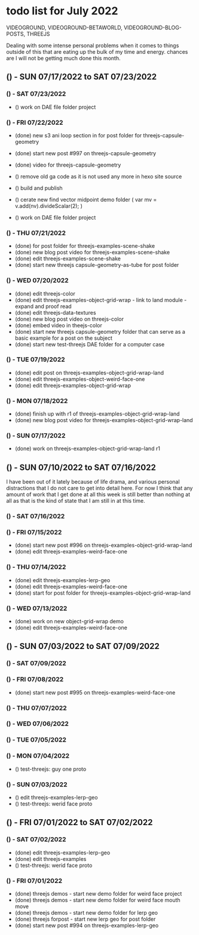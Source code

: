 # todo list for July 2022

VIDEOGROUND, VIDEOGROUND-BETAWORLD, VIDEOGROUND-BLOG-POSTS, THREEJS

Dealing with some intense personal problems when it comes to things outside of this that are eating up the bulk of my time and energy. chances are I will not be getting much done this month.

<!-- ////////// //////////
    WEEK 4
/////////////// ///////-->

## () - SUN 07/17/2022 to  SAT 07/23/2022

### () - SAT 07/23/2022

* () work on DAE file folder project

### () - FRI 07/22/2022
* (done) new s3 ani loop section in for post folder for threejs-capsule-geometry
* (done) start new post #997 on threejs-capsule-geometry
* (done) video for threejs-capsule-geometry

* () remove old ga code as it is not used any more in hexo site source
* () build and publish

* () cerate new find vector midpoint demo folder ( var mv = v.add(nv).divideScalar(2); )
* () work on DAE file folder project

### () - THU 07/21/2022
* (done) for post folder for threejs-examples-scene-shake
* (done) new blog post video for threejs-examples-scene-shake
* (done) edit threejs-examples-scene-shake
* (done) start new threejs capsule-geometry-as-tube for post folder

### () - WED 07/20/2022
* (done) edit threejs-color
* (done) edit threejs-examples-object-grid-wrap - link to land module - expand and proof read
* (done) edit threejs-data-textures
* (done) new blog post video on threejs-color
* (done) embed video in theejs-color
* (done) start new threejs capsule-geometry folder that can serve as a basic example for a post on the subject
* (done) start new test-threejs DAE folder for a computer case

### () - TUE 07/19/2022
* (done) edit post on threejs-examples-object-grid-wrap-land
* (done) edit threejs-examples-object-weird-face-one
* (done) edit threejs-examples-object-grid-wrap

### () - MON 07/18/2022
* (done) finish up with r1 of threejs-examples-object-grid-wrap-land
* (done) new blog post video for threejs-examples-object-grid-wrap-land

### () - SUN 07/17/2022
* (done) work on threejs-examples-object-grid-wrap-land r1

<!-- ////////// //////////
    WEEK 3
/////////////// ///////-->

## () - SUN 07/10/2022 to  SAT 07/16/2022

I have been out of it lately because of life drama, and various personal distractions that I do not care to get into detail here. For now I think that any amount of work that I get done at all this week is still better than nothing at all as that is the kind of state that I am still in at this time.

### () - SAT 07/16/2022

### () - FRI 07/15/2022
* (done) start new post #996 on threejs-examples-object-grid-wrap-land
* (done) edit threejs-examples-weird-face-one

### () - THU 07/14/2022
* (done) edit threejs-examples-lerp-geo
* (done) edit threejs-examples-weird-face-one
* (done) start for post folder for threejs-examples-object-grid-wrap-land

### () - WED 07/13/2022
* (done) work on new object-grid-wrap demo
* (done) edit threejs-examples-weird-face-one

<!-- ////////// //////////
    WEEK 2
/////////////// ///////-->

## () - SUN 07/03/2022 to  SAT 07/09/2022

### () - SAT 07/09/2022

### () - FRI 07/08/2022
* (done) start new post #995 on threejs-examples-weird-face-one

### () - THU 07/07/2022

### () - WED 07/06/2022

### () - TUE 07/05/2022

### () - MON 07/04/2022
* () test-threejs: guy one proto

### () - SUN 07/03/2022
* () edit threejs-examples-lerp-geo
* () test-threejs: werid face proto

<!-- ////////// //////////
    WEEK 1
/////////////// ///////-->

## () - FRI 07/01/2022 to  SAT 07/02/2022

### () - SAT 07/02/2022
* (done) edit threejs-examples-lerp-geo
* (done) edit threejs-examples
* () test-threejs: werid face proto

### () - FRI 07/01/2022
* (done) threejs demos - start new demo folder for weird face project
* (done) threejs demos - start new demo folder for weird face mouth move
* (done) threejs demos - start new demo folder for lerp geo
* (done) threejs forpost - start new lerp geo for post folder
* (done) start new post #994 on threejs-examples-lerp-geo